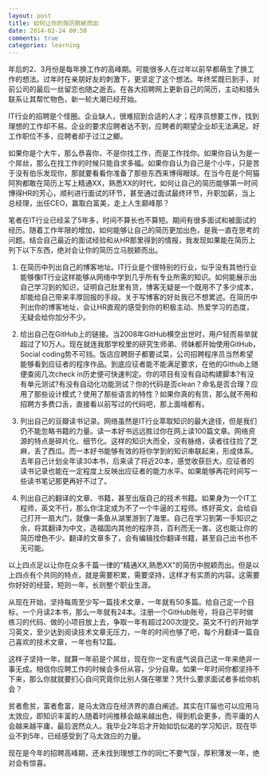 ```yaml
---
layout: post
title: 如何让你的简历脱颖而出
date: 2014-02-24 00:50
comments: true
categories: learning
---
```



年后的2、3月份是每年换工作的高峰期。可能很多人在过年以前早都萌生了换工作的想法。过年时在亲朋好友的刺激下，更坚定了这个想法。年终奖既已到手，对前公司的最后一丝留恋也随之逝去。在各大招聘网上更新自己的简历，主动和猎头联系让其帮忙物色，新一轮大潮已经开始。

<!-- more -->

IT行业的招聘是个怪圈。企业缺人，很难招到合适的人才；程序员想要工作，找到理想的工作却不易。企业的要求应聘者达不到，应聘者的期望企业却无法满足。好工作职位不多，应聘者却于过江之鲫。

如果你是个大牛，那么恭喜你，不是你找工作，而是工作找你。如果你自认为是一个屌丝，那么在找工作的时候只能自求多福。如果你自认为自己是个小牛，只是苦于没有伯乐发现你，那就要看看你准备了那些东西来博得眼球。在当今在是个阿猫阿狗都敢在简历上写上精通XX，熟悉XX的时代，如何让自己的简历能够第一时间博得HR的芳心，顺利进行面试的环节，甚至通过面试最终环节，升职加薪，当上总经理，出任CEO，赢取白富美，走上人生巅峰那？

笔者在IT行业已经呆了5年多，时间不算长也不算短。期间有很多面试和被面试的经历。随着工作年限的增加，如何能够让自己的简历更加出色，是我一直在思考的问题。结合自己最近的面试经验和从HR那里得到的情报，我发现如果能在简历上列下以下东西，绝对会让你的简历立马脱颖而出。

1. 在简历中列出自己的博客地址。IT行业是个很特别的行业，似乎没有其他行业能够像IT行业这样能够从网络中学到几乎所有专业所需的知识。如何能展示出自己学习到的知识，证明自己肚里有货，博客无疑是一个既用不了多少成本，却能给自己带来丰厚回报的手段。关于写博客的好处我已不想累述。在简历中列出你的博客地址，会让HR直观的感受到你的积极主动、热爱学习的态度，无疑会给你加分不少。

2. 给出自己在GitHub上的链接。当2008年GitHub横空出世时，用户轻而易举就超过了10万人。现在就连我那学校里的研究生师弟、师妹都开始使用GitHub，Social coding势不可挡。饭店应聘厨子都要试菜，公司招聘程序员当然希望能够看到应征者的程序作品。到底应征者能不能满足要求，在他的Github上随便查阅几次check in历史便可快速判定。你的项目有没有自动构建脚本?有没有单元测试?有没有自动化功能测试？你的代码是否clean？命名是否合理？应用了那些设计模式？使用了那些语言的特性？如果你真的有货，那么就不用和招聘方多费口舌，直接看以前写过的代码吧，那上面啥都有。

3. 列出自己的豆瓣读书记录。网络虽然是IT行业萃取知识的最大途径，但是我们仍不能忽略书籍的力量。读一本好书远远胜过你在网上读100篇文章。网络资源的特点是碎片化、细节化。这样的知识大而全，没有脉络，读者往往捡了芝麻，丢了西瓜。而一本好书能够有效的将你学到的知识串联起来，形成体系。去年自己计划全年读30本书，后来读了将近20本，感觉收获巨大。应征者的读书记录也能在一定程度上反映出应征者的能力水平。如果能够再花时间写一些读书笔记那更再好不过了。

4. 列出自己的翻译的文章、书籍，甚至出版自己的技术书籍。如果身为一个IT工程师，英文不行，那么你注定成为不了一个牛逼的工程师。练好英文，会给自己打开一扇大门，就像一条鱼从湖里游到了海里。自己在学习到第一手知识之余，将其翻译为中文，造福国内其他的程序员，百利而无一害。这也能让你的简历增色不少。翻译的文章多了，会有编辑找你翻译书籍，甚至自己出书也不无可能。

以上四点足以让你在众多千篇一律的"精通XX,熟悉XX"的简历中脱颖而出。但是以上四点有个共同的特点，就是需要积累，需要坚持，这样才有实质的内容。这需要你好好的经营，短则一年，长则整个职业生涯。

从现在开始，坚持每周至少写一篇技术文章，一年就有50多篇。给自己定一个目标，一个月读2本书，那么一年就有24本。注册一个GitHub账号，将自己平时做练习的代码、做的小项目放上去，争取一年有超过200次提交。英文不行的开始学习英文，至少达到阅读技术文章无压力，一年的时间也够了吧，每个月翻译一篇自己喜欢的技术文章，一年也有12篇。

这样子坚持一年，就算一年前是个屌丝，现在你一定有底气说自己这一年来绝非一事无成。相信你应聘工作的时候会多份从容，少分自卑。如果一年时间你都坚持不下来，那么你就就要扪心自问究竟你比别人强在哪里？凭什么要求面试者多给你机会？

贫者愈贫，富者愈富，是马太效应在经济界的直白阐述。其实在IT届也可以应用马太效应，即知识丰富的人随着时间推移会越来越出色，得到机会更多，而平庸的人会越来越平庸，最后泯然众人。我毕业2年后才开始如饥似渴的学习知识，现在毕业不到5年，已经感受到了马太效应的力量。

现在是今年的招聘高峰期，还未找到理想工作的同仁不要气馁，厚积薄发一年，绝对会有惊喜。
